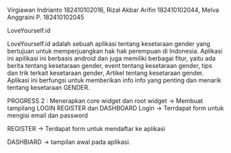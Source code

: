 Virgiawan Indrianto 182410102016, Rizal Akbar Arifin 182410102044, Melva Anggraini P. 182410102045

LoveYourself.id

LoveYourself.id adalah sebuah aplikasi tentang kesetaraan gender yang bertujuan untuk memperjuangkan hak hak perempuan di Indonesia. Aplikasi ini apilikasi ini berbasis android dan juga memiliki berbagai fitur, yaitu ada berita tentang kesetaraan gender, event tentang kesetaraan gender, tips dan trik terkait kesetaraan gender, Artikel tentang kesetaraan gender. Aplikasi ini berfungsi untuk memberikan info info yang penting dan menarik tentang kesetaraan GENDER.

PROGRESS 2 : Menerapkan core widget dan root widget -> Membuat tampilang LOGIN REGISTER dan DASHBOARD Login -> Terrdapat form untuk mengisi email dan password

REGISTER -> Terdapat form untuk mendaftar ke aplikasi

DASHBIARD -> tampilan awal pada aplikasi.
